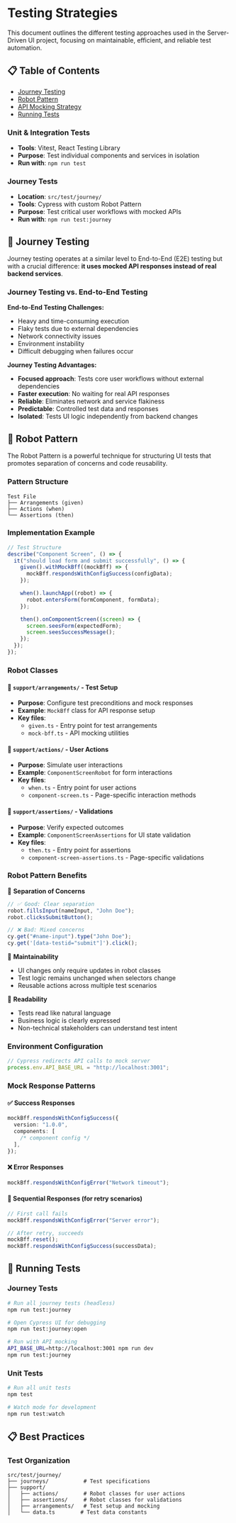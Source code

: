 # Testing Strategies

This document outlines the different testing approaches used in the Server-Driven UI project, focusing on maintainable, efficient, and reliable test automation.

## 📋 Table of Contents

- [Journey Testing](#journey-testing)
- [Robot Pattern](#robot-pattern)
- [API Mocking Strategy](#api-mocking-strategy)
- [Running Tests](#running-tests)

### Unit & Integration Tests

- **Tools**: Vitest, React Testing Library
- **Purpose**: Test individual components and services in isolation
- **Run with**: `npm run test`

### Journey Tests

- **Location**: `src/test/journey/`
- **Tools**: Cypress with custom Robot Pattern
- **Purpose**: Test critical user workflows with mocked APIs
- **Run with**: `npm run test:journey`

## 🚶 Journey Testing

Journey testing operates at a similar level to End-to-End (E2E) testing but with a crucial difference: **it uses mocked API responses instead of real backend services**.

### Journey Testing vs. End-to-End Testing

**End-to-End Testing Challenges:**

- Heavy and time-consuming execution
- Flaky tests due to external dependencies
- Network connectivity issues
- Environment instability
- Difficult debugging when failures occur

**Journey Testing Advantages:**

- **Focused approach**: Tests core user workflows without external dependencies
- **Faster execution**: No waiting for real API responses
- **Reliable**: Eliminates network and service flakiness
- **Predictable**: Controlled test data and responses
- **Isolated**: Tests UI logic independently from backend changes

## 🤖 Robot Pattern

The Robot Pattern is a powerful technique for structuring UI tests that promotes separation of concerns and code reusability.

### Pattern Structure

```
Test File
├── Arrangements (given)
├── Actions (when)
└── Assertions (then)
```

### Implementation Example

```typescript
// Test Structure
describe("Component Screen", () => {
  it("should load form and submit successfully", () => {
    given().withMockBff((mockBff) => {
      mockBff.respondsWithConfigSuccess(configData);
    });

    when().launchApp((robot) => {
      robot.entersForm(formComponent, formData);
    });

    then().onComponentScreen((screen) => {
      screen.seesForm(expectedForm);
      screen.seesSuccessMessage();
    });
  });
});
```

### Robot Classes

#### 📁 `support/arrangements/` - Test Setup

- **Purpose**: Configure test preconditions and mock responses
- **Example**: `MockBff` class for API response setup
- **Key files**:
  - `given.ts` - Entry point for test arrangements
  - `mock-bff.ts` - API mocking utilities

#### 📁 `support/actions/` - User Actions

- **Purpose**: Simulate user interactions
- **Example**: `ComponentScreenRobot` for form interactions
- **Key files**:
  - `when.ts` - Entry point for user actions
  - `component-screen.ts` - Page-specific interaction methods

#### 📁 `support/assertions/` - Validations

- **Purpose**: Verify expected outcomes
- **Example**: `ComponentScreenAssertions` for UI state validation
- **Key files**:
  - `then.ts` - Entry point for assertions
  - `component-screen-assertions.ts` - Page-specific validations

### Robot Pattern Benefits

🎯 **Separation of Concerns**

```typescript
// ✅ Good: Clear separation
robot.fillsInput(nameInput, "John Doe");
robot.clicksSubmitButton();

// ❌ Bad: Mixed concerns
cy.get("#name-input").type("John Doe");
cy.get('[data-testid="submit"]').click();
```

🔧 **Maintainability**

- UI changes only require updates in robot classes
- Test logic remains unchanged when selectors change
- Reusable actions across multiple test scenarios

📖 **Readability**

- Tests read like natural language
- Business logic is clearly expressed
- Non-technical stakeholders can understand test intent

### Environment Configuration

```typescript
// Cypress redirects API calls to mock server
process.env.API_BASE_URL = "http://localhost:3001";
```

### Mock Response Patterns

#### ✅ Success Responses

```typescript
mockBff.respondsWithConfigSuccess({
  version: "1.0.0",
  components: [
    /* component config */
  ],
});
```

#### ❌ Error Responses

```typescript
mockBff.respondsWithConfigError("Network timeout");
```

#### 🔄 Sequential Responses (for retry scenarios)

```typescript
// First call fails
mockBff.respondsWithConfigError("Server error");

// After retry, succeeds
mockBff.reset();
mockBff.respondsWithConfigSuccess(successData);
```

## 🏃 Running Tests

### Journey Tests

```bash
# Run all journey tests (headless)
npm run test:journey

# Open Cypress UI for debugging
npm run test:journey:open

# Run with API mocking
API_BASE_URL=http://localhost:3001 npm run dev
npm run test:journey
```

### Unit Tests

```bash
# Run all unit tests
npm test

# Watch mode for development
npm run test:watch
```

## 📋 Best Practices

### Test Organization

```
src/test/journey/
├── journeys/           # Test specifications
├── support/
│   ├── actions/        # Robot classes for user actions
│   ├── assertions/     # Robot classes for validations
│   ├── arrangements/   # Test setup and mocking
│   └── data.ts        # Test data constants
```

